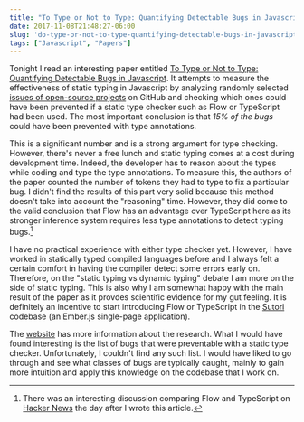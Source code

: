 ```yaml
---
title: "To Type or Not to Type: Quantifying Detectable Bugs in Javascript"
date: 2017-11-08T21:48:27-06:00
slug: 'do-type-or-not-to-type-quantifying-detectable-bugs-in-javascript'
tags: ["Javascript", "Papers"]
---
```


Tonight I read an interesting paper entitled
[To Type or Not to Type: Quantifying Detectable Bugs in Javascript](http://ttendency.cs.ucl.ac.uk/projects/type_study/documents/type_study.pdf).
It attempts to measure the effectiveness of static typing in Javascript by
analyzing randomly selected
[issues of open-source projects](http://ttendency.cs.ucl.ac.uk/projects/type_study/data/bugs.json)
on GitHub and checking which ones could have been prevented if a static type
checker such as Flow or TypeScript had been used. The most important conclusion
is that *15% of the bugs* could have been prevented with type annotations.

This is a significant number and is a strong argument for type checking.
However, there's never a free lunch and static typing comes at a cost during
development time. Indeed, the developer has to reason about the types while
coding and type the type annotations. To measure this, the authors of the paper
counted the number of tokens they had to type to fix a particular bug. I didn't
find the results of this part very solid because this method doesn't take into
account the "reasoning" time. However, they did come to the valid conclusion
that Flow has an advantage over TypeScript here as its stronger inference system
requires less type annotations to detect typing bugs.[^1]

I have no practical experience with either type checker yet. However, I have
worked in statically typed compiled languages before and I always felt a certain
comfort in having the compiler detect some errors early on. Therefore, on the
"static typing vs dynamic typing" debate I am more on the side of static typing.
This is also why I am somewhat happy with the main result of the paper as it
provdes scientific evidence for my gut feeling. It is definitely an incentive to
start introducing Flow or TypeScript in the [Sutori](https://www.sutori.com)
codebase (an Ember.js single-page application).

The [website](http://ttendency.cs.ucl.ac.uk/projects/type_study/index.html) has
more information about the research. What I would have found interesting is the
list of bugs that were preventable with a static type checker. Unfortunately, I
couldn't find any such list. I would have liked to go through and see what
classes of bugs are typically caught, mainly to gain more intuition and apply
this knowledge on the codebase that I work on.

[^1]: There was an interesting discussion comparing Flow and TypeScript on [Hacker News](https://news.ycombinator.com/item?id=15651494) the day after I wrote this article.
